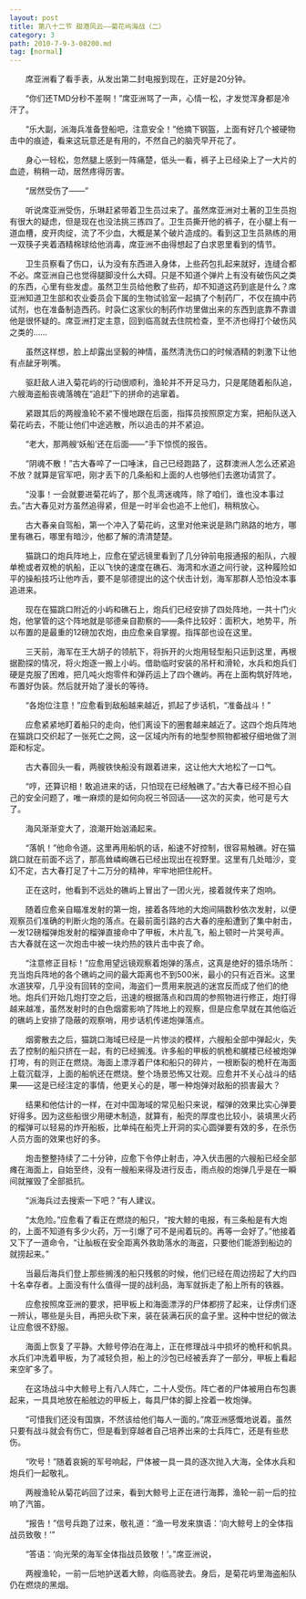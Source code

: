 ```yaml
---
layout: post
title: 第八十二节 甜港风云——菊花屿海战（二）
category: 3
path: 2010-7-9-3-08200.md
tag: [normal]
---
```


　　席亚洲看了看手表，从发出第二封电报到现在，正好是20分钟。

　　“你们还TMD分秒不差啊！”席亚洲骂了一声，心情一松，才发觉浑身都是冷汗了。

　　“乐大副，派海兵准备登船吧，注意安全！”他摘下钢盔，上面有好几个被硬物击中的痕迹，看来这玩意还是有用的，不然自己的脑壳早开花了。

　　身心一轻松，忽然腿上感到一阵痛楚，低头一看，裤子上已经染上了一大片的血迹，稍稍一动，居然疼得厉害。

　　“居然受伤了——”

　　听说席亚洲受伤，乐琳赶紧带着卫生员过来了。虽然席亚洲对土著的卫生员抱有很大的疑虑，但是现在也没法挑三拣四了。卫生员撕开他的裤子，在小腿上有一道血槽，皮开肉绽，流了不少血，大概是某个破片造成的。看到这卫生员熟练的用一双筷子夹着酒精棉球给他消毒，席亚洲不由得想起了白求恩里看到的情节。

　　卫生员察看了伤口，认为没有东西进入身体，上些药包扎起来就好，连缝合都不必。席亚洲自己也觉得腿脚没什么大碍。只是不知道个弹片上有没有破伤风之类的东西，心里有些发虚。虽然卫生员给他敷了些药，却不知道这药到底是什么？席亚洲知道卫生部和农业委员会下属的生物试验室一起搞了个制药厂，不仅在搞中药试剂，也在准备制造西药。时袅仁这家伙的制药作坊里做出来的东西到底靠不靠谱他是很怀疑的。席亚洲打定主意，回到临高就去住院检查，至不济也得打个破伤风之类的……

　　虽然这样想，脸上却露出坚毅的神情，虽然清洗伤口的时候酒精的刺激下让他有点龇牙咧嘴。

　　驱赶敌人进入菊花屿的行动很顺利，渔轮并不开足马力，只是尾随着船队追，六艘海盗船丧魂落魄在“追赶”下的拼命的逃窜着。

　　紧跟其后的两艘渔轮不紧不慢地跟在后面，指挥员按照原定方案，把船队送入菊花屿去，不能让他们中途逃散，所以追击的并不紧迫。

　　“老大，那两艘‘妖船’还在后面——”手下惊慌的报告。

　　“阴魂不散！”古大春啐了一口唾沫，自己已经跑路了，这群澳洲人怎么还紧追不放？就算是官军吧，刚才丢下的几条船和上面的人也够他们去邀功请赏了。

　　“没事！一会就要进菊花屿了，那个乱湾迷魂阵，除了咱们，谁也没本事过去。”古大春见对方虽然追得紧，但是一时半会也追不上他们，稍稍放心。

　　古大春亲自驾船，第一个冲入了菊花屿，这里对他来说是熟门熟路的地方，哪里有礁石，哪里有暗沙，他都了解的清清楚楚。

　　猫跳口的炮兵阵地上，应愈在望远镜里看到了几分钟前电报通报的船队，六艘单桅或者双桅的帆船，正以飞快的速度在礁石、海湾和水道之间行驶，这种履险如平的操船技巧让他咋舌，要不是邬德提出的这个伏击计划，海军那群人恐怕没本事追进来。

　　现在在猫跳口附近的小屿和礁石上，炮兵们已经安排了四处阵地，一共十门火炮，他掌管的这个阵地就是邬德亲自勘察的——条件比较好：面积大，地势平，所以布置的是最重的12磅加农炮，由应愈亲自掌握。指挥部也设在这里。

　　三天前，海军在王大胡子的领航下，将拆开的火炮用轻型船只运到这里，再根据勘探的情况，将火炮逐一搬上小屿。借助临时安装的吊杆和滑轮，水兵和炮兵们硬是克服了困难，把几吨火炮零件和弹药运上了四个礁屿。再在上面构筑好阵地，布置好伪装。然后就开始了漫长的等待。

　　“各炮位注意！”应愈看到敌船越来越近，抓起了步话机，“准备战斗！”

　　应愈紧紧地盯着船只的走向，他们离设下的圈套越来越近了。这四个炮兵阵地在猫跳口交织起了一张死亡之网，这一区域内所有的地型参照物都被仔细地做了测距和标定。

　　古大春回头一看，两艘铁快船没有跟着进来，这让他大大地松了一口气。

　　“哼，还算识相！敢追进来的话，只怕现在已经触礁了。”古大春已经不担心自己的安全问题了，唯一麻烦的是如何向祝三爷回话——这次的买卖，他可是亏大了。

　　海风渐渐变大了，浪潮开始汹涌起来。

　　“落帆！”他命令道。这里再用船帆的话，船速不好控制，很容易触礁。好在猫跳口就在前面不远了，那高耸嶙峋礁石已经出现出在视野里。这里有几处暗沙，变幻不定，古大春打足了十二万分的精神，牢牢地把住舵杆。

　　正在这时，他看到不远处的礁屿上冒出了一团火光，接着就传来了炮响。

　　随着应愈亲自瞄准发射的第一炮，接着各阵地的大炮间隔数秒依次发射，以便观察员们准确的判断火炮的落点。在最前面引路的古大春的座船遭到了集中射击，一发12磅榴弹炮发射的榴弹直接命中了甲板，木片乱飞，船上顿时一片哭号声。古大春就在这一次炮击中被一块灼热的铁片击中丧了命。

　　“注意修正目标！”应愈用望远镜观察着炮弹的落点，这真是绝好的猎杀场所：充当炮兵阵地的各个礁屿之间的最大距离也不到500米，最小的只有近百米。这里水道狭窄，几乎没有回转的空间，海盗们一贯用来脱逃的迷宫反而成了他们的绝地。炮兵们开始几炮打空之后，迅速的根据落点和四周的参照物进行修正，炮打得越来越准，虽然发射时的白色烟雾影响了阵地上的观察，但是应愈早就在其他临近的礁屿上安排了隐蔽的观察哨，用步话机传递炮弹落点。

　　烟雾散去之后，猫跳口海域已经是一片惨淡的模样，六艘船全部中弹起火，失去了控制的船只挤在一起，有的已经搁浅。许多船的甲板的帆桅和艉楼已经被炮弹打垮，有的则正在燃烧。海面上漂浮着尸体和船只的碎片，一根断裂的桅杆在海面上载沉载浮，上面的船帆还在燃烧。整个场景恐怖又壮观。应愈并不关心战斗的结果——这是已经注定的事情，他更关心的是，哪一种炮弹对敌船的损害最大？

　　结果和他估计的一样，在对中国海域的常见船只来说，榴弹的效果比实心弹要好得多。因为这些船很少用硬木制造，就算有，船壳的厚度也比较小，装填黑火药的榴弹可以轻易的炸开船板，比单纯在船壳上开洞的实心圆弹要有效的多，在杀伤人员方面的效果也好的多。

　　炮击整整持续了二十分钟，应愈下令停止射击，冲入伏击圈的六艘船已经全部瘫在海面上，自始至终，没有一艘船来得及进行反击，雨点般的炮弹几乎是在一瞬间就摧毁了全部抵抗。

　　“派海兵过去搜索一下吧？”有人建议。

　　“太危险。”应愈看了看正在燃烧的船只，“按大鲸的电报，有三条船是有大炮的，上面不知道有多少火药，万一引爆了可不是闹着玩的。再等一会好了。”他接着又下了一道命令，“让舢板在安全距离外救助落水的海盗，只要他们能游到船边的就捞起来。”

　　当最后海兵们登上那些搁浅的船只残骸的时候，他们已经在周边捞起了大约四十名幸存者。上面没有什么值得一提的战利品，海军就拆走了船上所有的铁器。

　　应愈按照席亚洲的要求，把甲板上和海面漂浮的尸体都捞了起来，让俘虏们逐一辨认，哪些是头目，再把头砍下来，装在装满石灰的盒子里。这种中世纪的做法让应愈很不舒服。

　　海面上恢复了平静。大鲸号停泊在海上，正在修理战斗中损坏的桅杆和帆具。水兵们冲洗着甲板，为了减轻负担，船上的沙包已经被丢弃了一部分，甲板上看起来空旷多了。

　　在这场战斗中大鲸号上有八人阵亡，二十人受伤。阵亡者的尸体被用白布包裹起来，一具具地放在船舷边的甲板上，每具尸体的脚上拴着一枚炮弹。

　　“可惜我们还没有国旗，不然该给他们每人一面的。”席亚洲感慨地说着。虽然只要有战斗就会有伤亡，但是看到穿越者自己培养出来的士兵阵亡，还是有些悲伤。

　　“吹号！”随着哀婉的军号响起，尸体被一具一具的逐次抛入大海，全体水兵和炮兵们一起敬礼。

　　两艘渔轮从菊花屿回了过来，看到大鲸号上正在进行海葬，渔轮一前一后的拉响了汽笛。

　　“报告！”信号兵跑了过来，敬礼道：“渔一号发来旗语：‘向大鲸号上的全体指战员致敬！’”

　　“答语：‘向光荣的海军全体指战员致敬！’。”席亚洲说，

　　两艘渔轮，一前一后地护送着大鲸，向临高驶去。身后，是菊花屿里海盗船队仍在燃烧的黑烟。
